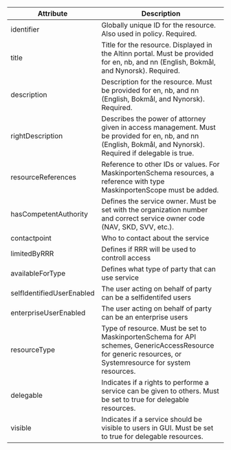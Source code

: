 | Attribute             | Description                                                                                                                                             |
| --------------------- | ------------------------------------------------------------------------------------------------------------------------------------------------------- |
| identifier            | Globally unique ID for the resource. Also used in policy. Required.                                                                                     |
| title                 | Title for the resource. Displayed in the Altinn portal. Must be provided for en, nb, and nn (English, Bokmål, and Nynorsk). Required. |
| description           | Description for the resource. Must be provided for en, nb, and nn (English, Bokmål, and Nynorsk). Required.                                           |
| rightDescription      | Describes the power of attorney given in access management. Must be provided for en, nb, and nn (English, Bokmål, and Nynorsk). Required if delegable is true. |
| resourceReferences    | Reference to other IDs or values. For MaskinportenSchema resources, a reference with type MaskinportenScope must be added. |
| hasCompetentAuthority | Defines the service owner. Must be set with the organization number and correct service owner code (NAV, SKD, SVV, etc.).                               |
| contactpoint | Who to contact about the service |
| limitedByRRR                                                                                                        | Defines if RRR will be used to controll access                     |
| availableForType                                                                                                    | Defines what type of party that can use service                    |
| selfIdentifiedUserEnabled                                                                                          | The user acting on behalf of party can be a selfidentifed users    |
| enterpriseUserEnabled                                                                                              | The user acting on behalf of party can be an enterprise users      |
| resourceType                                                                                                        | Type of resource. Must be set to MaskinportenSchema for API schemes, GenericAccessResource for generic resources, or Systemresource for system resources.                                                  |
| delegable                                                                                                           | Indicates if a rights to performe a service can be given to others. Must be set to true for delegable resources. |
| visible                                                                                                             | Indicates if a service should be visible to users in GUI. Must be set to true for delegable resources.            |